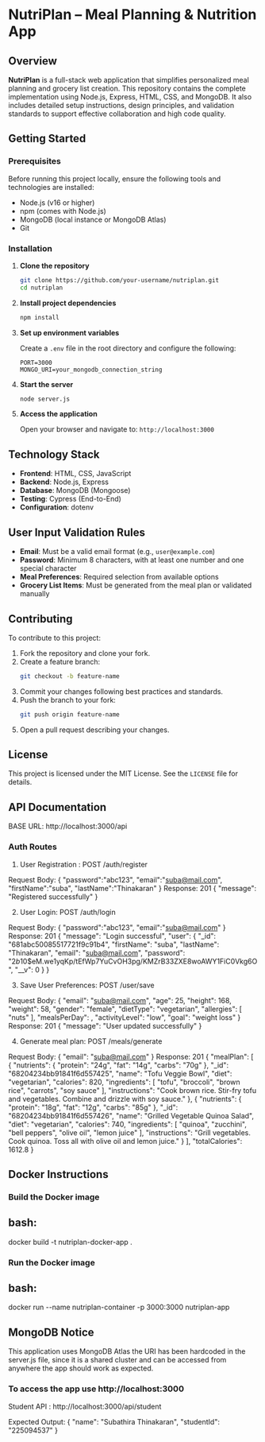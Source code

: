 # NutriPlan – Meal Planning & Nutrition App

## Overview

**NutriPlan** is a full-stack web application that simplifies personalized meal planning and grocery list creation. This repository contains the complete implementation using Node.js, Express, HTML, CSS, and MongoDB. It also includes detailed setup instructions, design principles, and validation standards to support effective collaboration and high code quality.

## Getting Started

### Prerequisites

Before running this project locally, ensure the following tools and technologies are installed:

- Node.js (v16 or higher)
- npm (comes with Node.js)
- MongoDB (local instance or MongoDB Atlas)
- Git

### Installation

1. **Clone the repository**
   ```bash
   git clone https://github.com/your-username/nutriplan.git
   cd nutriplan
   ```

2. **Install project dependencies**
   ```bash
   npm install
   ```

3. **Set up environment variables**

   Create a `.env` file in the root directory and configure the following:

   ```
   PORT=3000
   MONGO_URI=your_mongodb_connection_string
   ```

4. **Start the server**
   ```bash
   node server.js
   ```

5. **Access the application**

   Open your browser and navigate to: `http://localhost:3000`

## Technology Stack

- **Frontend**: HTML, CSS, JavaScript  
- **Backend**: Node.js, Express  
- **Database**: MongoDB (Mongoose)  
- **Testing**: Cypress (End-to-End)  
- **Configuration**: dotenv  

## User Input Validation Rules

- **Email**: Must be a valid email format (e.g., `user@example.com`)
- **Password**: Minimum 8 characters, with at least one number and one special character
- **Meal Preferences**: Required selection from available options
- **Grocery List Items**: Must be generated from the meal plan or validated manually

## Contributing

To contribute to this project:

1. Fork the repository and clone your fork.
2. Create a feature branch:
   ```bash
   git checkout -b feature-name
   ```
3. Commit your changes following best practices and standards.
4. Push the branch to your fork:
   ```bash
   git push origin feature-name
   ```
5. Open a pull request describing your changes.

## License

This project is licensed under the MIT License. See the `LICENSE` file for details.

## API Documentation

BASE URL: http://localhost:3000/api


### Auth Routes

1. User Registration : POST /auth/register

Request Body:
{
    "password":"abc123",
    "email":"suba@mail.com",
    "firstName":"suba",
    "lastName":"Thinakaran"
}
Response: 201
{
    "message": "Registered successfully"
}

2. User Login: POST /auth/login 

Request Body:
{
    "password":"abc123",
    "email":"suba@mail.com"
}
Response: 201
{
    "message": "Login successful",
    "user": {
        "_id": "681abc50085517721f9c91b4",
        "firstName": "suba",
        "lastName": "Thinakaran",
        "email": "suba@mail.com",
        "password": "$2b$10$eM.we1yqKp/tEfWp7YuCvOH3pg/KMZrB33ZXE8woAWY1FiC0Vkg6O",
        "__v": 0
    }
}

3. Save User Preferences: POST /user/save

Request Body:
{
    "email": "suba@mail.com",
    "age": 25,
    "height": 168,
    "weight": 58,
    "gender": "female",
    "dietType": "vegetarian",
    "allergies": [
        "nuts"
    ],
    "mealsPerDay": ,
    "activityLevel": "low",
    "goal": "weight loss"
}
Response: 201
{
    "message": "User updated successfully"
}

4. Generate meal plan: POST /meals/generate

Request Body:
{
    "email": "suba@mail.com"
}
Response: 201
{
    "mealPlan": [
        {
            "nutrients": {
                "protein": "24g",
                "fat": "14g",
                "carbs": "70g"
            },
            "_id": "68204234bb91841f6d557425",
            "name": "Tofu Veggie Bowl",
            "diet": "vegetarian",
            "calories": 820,
            "ingredients": [
                "tofu",
                "broccoli",
                "brown rice",
                "carrots",
                "soy sauce"
            ],
            "instructions": "Cook brown rice. Stir-fry tofu and vegetables. Combine and drizzle with soy sauce."
        },
        {
            "nutrients": {
                "protein": "18g",
                "fat": "12g",
                "carbs": "85g"
            },
            "_id": "68204234bb91841f6d557426",
            "name": "Grilled Vegetable Quinoa Salad",
            "diet": "vegetarian",
            "calories": 740,
            "ingredients": [
                "quinoa",
                "zucchini",
                "bell peppers",
                "olive oil",
                "lemon juice"
            ],
            "instructions": "Grill vegetables. Cook quinoa. Toss all with olive oil and lemon juice."
        }
    ],
    "totalCalories": 1612.8
}



## Docker Instructions

### Build the Docker image
## bash:
docker build -t nutriplan-docker-app .

### Run the Docker image
## bash:
docker run --name nutriplan-container -p 3000:3000 nutriplan-app

## MongoDB Notice
This application uses MongoDB Atlas the URI has been hardcoded in the server.js file, since it is a shared cluster and can be accessed from anywhere the app should work as expected.

### To access the app use http://localhost:3000

Student API : http://localhost:3000/api/student

Expected Output:
{
  "name": "Subathira Thinakaran",
  "studentId": "225094537"
}